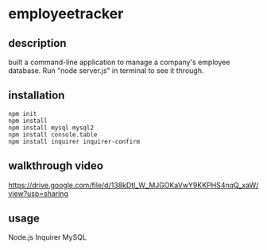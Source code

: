 # employeetracker


## description
built a command-line application to manage a company's employee database.
Run "node server.js" in terminal to see it through.
  

## installation
    npm init
    npm install
    npm install mysql mysql2
    npm install console.table
    npm install inquirer inquirer-confirm
    
## walkthrough video
https://drive.google.com/file/d/138kDtI_W_MJGOKaVwY9KKPHS4nqQ_xaW/view?usp=sharing

## usage
Node.js
Inquirer
MySQL
